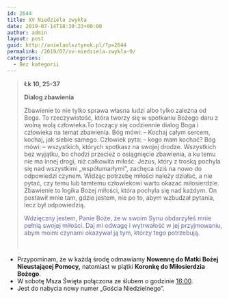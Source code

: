 ```yaml
---
id: 2644
title: XV Niedziela zwykła
date: 2019-07-14T18:30:23+00:00
author: admin
layout: post
guid: http://anielaolsztynek.pl/?p=2644
permalink: /2019/07/xv-niedziela-zwykla-9/
categories:
  - Bez kategorii
---
```

> **Łk 10, 25-37**
> 
> **Dialog zbawienia**
> 
> Zbawienie to nie tylko sprawa własna ludzi albo tylko zależna od Boga. To rzeczywistość, która tworzy się w spotkaniu Bożego daru z wolną wolą człowieka.To toczący się codziennie dialog Boga i człowieka na temat zbawienia. Bóg mówi: &#8211; Kochaj całym sercem, kochaj, jak siebie samego. Człowiek pyta: &#8211; kogo mam kochać? Bóg mówi: &#8211; wszystkich, których spotkasz na swojej drodze. Wszystkich bez wyjątku, bo chodzi przecież o osiągnięcie zbawienia, a ku temu nie ma innej drogi, niż całkowita miłość. Jezus, który z troską pochyla się nad wszystkimi &#8222;współumarłymi&#8221;, zachęca dziś na nowo do odpowiedzi czynem. Widząc potrzebę miłości należy działać, a nie pytać, czy temu lub tamtemu człowiekowi warto okazać miłosierdzie. Zbawienie to logika Bożej miłości, która pochyla się nad każdym. On postawił mnie tam, gdzie jestem, nie po to, abym wzbudzał pytania, lecz był odpowiedzią.
> 
> <span style="color: #666699;">Wdzięczny jestem, Panie Boże, że w swoim Synu obdarzyłeś mnie pełnią swojej miłości. Daj mi odwagę i wytrwałość w jej przyjmowaniu, abym moimi czynami okazywał ją tym, którzy tego potrzebują.</span>
> 
> &nbsp;

  * Przypominam, że w każdą środę odmawiamy **Nowennę do Matki Bożej Nieustającej Pomocy,** natomiast w piątki **Koronkę do Miłosierdzia Bożego**.
  * W sobotę Msza Święta połączona ze ślubem o godzinie <span style="text-decoration: underline;">16:00</span>.
  * Jest do nabycia nowy numer „Gościa Niedzielnego”.